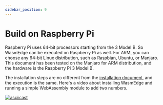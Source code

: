 ```yaml
---
sidebar_position: 9
---
```


# Build on Raspberry Pi

Raspberry Pi uses 64-bit processors starting from the 3 Model B. So WasmEdge can be executed on Raspberry Pi as well. For ARM, you can choose any 64-bit Linux distribution, such as Raspbian, Ubuntu, or Manjaro. This document has been tested on the Manjaro for ARM distribution, and the hardware is the Raspberry Pi 3 Model B.

The installation steps are no different from the [installation document](/develop/build-and-run/install), and the execution is the same. Here's a video about installing WasmEdge and running a simple WebAssembly module to add two numbers.

[![asciicast](https://asciinema.org/a/458453.svg)](https://asciinema.org/a/458453)

